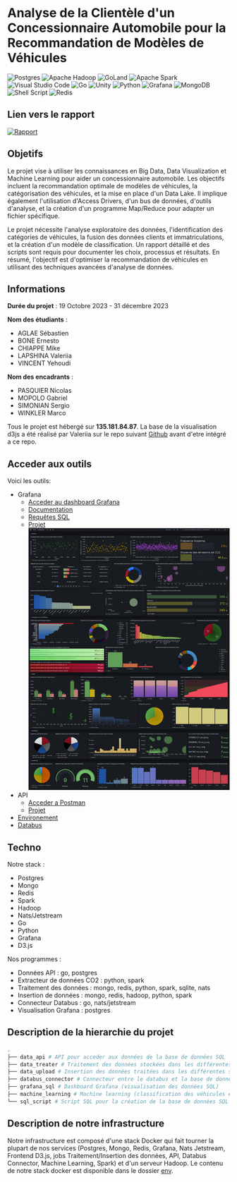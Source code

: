 # Analyse de la Clientèle d'un Concessionnaire Automobile pour la Recommandation de Modèles de Véhicules
![Postgres](https://img.shields.io/badge/postgres-%23316192.svg?style=for-the-badge&logo=postgresql&logoColor=white)
![Apache Hadoop](https://img.shields.io/badge/Apache%20Hadoop-66CCFF?style=for-the-badge&logo=apachehadoop&logoColor=black)
![GoLand](https://img.shields.io/badge/GoLand-0f0f0f?&style=for-the-badge&logo=goland&logoColor=white)
![Apache Spark](https://img.shields.io/badge/Apache%20Spark-FDEE21?style=flat-square&logo=apachespark&logoColor=black)
![Visual Studio Code](https://img.shields.io/badge/Visual%20Studio%20Code-0078d7.svg?style=for-the-badge&logo=visual-studio-code&logoColor=white)
![Go](https://img.shields.io/badge/go-%2300ADD8.svg?style=for-the-badge&logo=go&logoColor=white)
![Unity](https://img.shields.io/badge/unity-%23000000.svg?style=for-the-badge&logo=unity&logoColor=white)
![Python](https://img.shields.io/badge/python-3670A0?style=for-the-badge&logo=python&logoColor=ffdd54)
![Grafana](https://img.shields.io/badge/grafana-%23F46800.svg?style=for-the-badge&logo=grafana&logoColor=white)
![MongoDB](https://img.shields.io/badge/MongoDB-%234ea94b.svg?style=for-the-badge&logo=mongodb&logoColor=white)
![Shell Script](https://img.shields.io/badge/shell_script-%23121011.svg?style=for-the-badge&logo=gnu-bash&logoColor=white)
![Redis](https://img.shields.io/badge/redis-%23DD0031.svg?style=for-the-badge&logo=redis&logoColor=white)

## Lien vers le rapport
[![Rapport](https://img.shields.io/badge/Rapport-000000?style=for-the-badge&logo=markdown&logoColor=white)](./Rapport.pdf)

## Objetifs

Le projet vise à utiliser les connaissances en Big Data, Data Visualization et Machine Learning pour aider un concessionnaire automobile. Les objectifs incluent la recommandation optimale de modèles de véhicules, la catégorisation des véhicules, et la mise en place d'un Data Lake. Il implique également l'utilisation d'Access Drivers, d'un bus de données, d'outils d'analyse, et la création d'un programme Map/Reduce pour adapter un fichier spécifique.

Le projet nécessite l'analyse exploratoire des données, l'identification des catégories de véhicules, la fusion des données clients et immatriculations, et la création d'un modèle de classification. Un rapport détaillé et des scripts sont requis pour documenter les choix, processus et résultats. En résumé, l'objectif est d'optimiser la recommandation de véhicules en utilisant des techniques avancées d'analyse de données.

## Informations
**Durée du projet** : 19 Octobre 2023 - 31 décembre 2023

**Nom des étudiants** :
- AGLAE Sébastien
- BONE Ernesto
- CHIAPPE Mike
- LAPSHINA Valeriia
- VINCENT Yehoudi

**Nom des encadrants** :
- PASQUIER Nicolas
- MOPOLO Gabriel
- SIMONIAN Sergio
- WINKLER Marco

Tous le projet est hébergé sur **135.181.84.87**.
La base de la visualisation d3js a été réalisé par Valeriia sur le repo suivant [Github](https://github.com/hunnybunnyv/datavis) avant d'etre intégré a ce repo.

## Acceder aux outils
Voici les outils:
- Grafana
  - [Acceder au dashboard Grafana](http://135.181.84.87:3000/public-dashboards/3b26974c3fb34f5d83cd0d3deeec0e95)
  - [Documentation](./grafana_sql/description.md)
  - [Requêtes SQL](./grafana_sql)
  - [Projet](./grafana_sql)
![Grafana dashboard](./grafana_sql/grafana_screenshot.png)
- API
  - [Acceder a Postman](https://www.postman.com/red-spaceship-151642/workspace/grails/collection/14060252-3261c536-7dac-4a53-8b8c-6f5cd131cb31?action=share&creator=14060252)
  - [Projet](./data_api)
- [Environement](./env)
- [Databus](./databus_connector)

 
## Techno
Notre stack :
- Postgres
- Mongo
- Redis
- Spark
- Hadoop
- Nats/Jetstream
- Go
- Python
- Grafana
- D3.js

Nos programmes :
- Données API : go, postgres
- Extracteur de données CO2 : python, spark
- Traitement des données : mongo, redis, python, spark, sqlite, nats
- Insertion de données : mongo, redis, hadoop, python, spark
- Connecteur Databus : go, nats/jetstream
- Visualisation Grafana : postgres

## Description de la hierarchie du projet
```bash
.
├── data_api # API pour acceder aux données de la base de données SQL
├── data_treater # Traitement des données stockées dans les différentes sources
├── data_upload # Insertion des données traitées dans les différentes sources
├── databus_connector # Connecteur entre le databus et la base de données SQL
├── grafana_sql # Dashboard Grafana (visualisation des données SQL)
├── machine_learning # Machine learning (classification des véhicules et clients marketing)
└── sql_script # Script SQL pour la création de la base de données SQL
```

## Description de notre infrastructure
Notre infrastructure est composé d'une stack Docker qui fait tourner la plupart de nos services (Postgres, Mongo, Redis, Grafana, Nats Jetstream, Frontend D3.js, jobs Traitement/Insertion des données, API, Databus Connector, Machine Learning, Spark) et d'un serveur Hadoop. Le contenu de notre stack docker est disponible dans le dossier [env](./env).